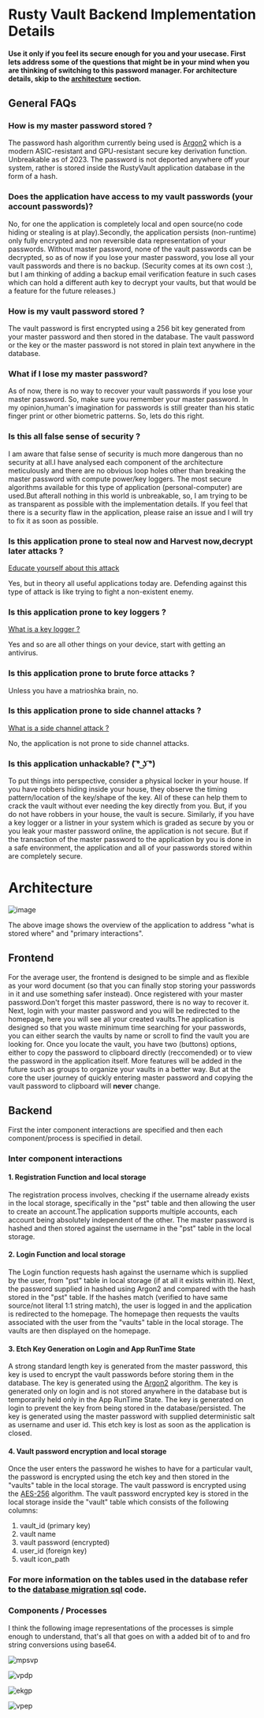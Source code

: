 # Rusty Vault Backend Implementation Details 
#### Use it only if you feel its secure enough for you and your usecase. First lets address some of the questions that might be in your mind when you are thinking of switching to this password manager. For architecture details, skip to the [architecture](#architecture) section.



## General FAQs 

### How is my master password stored ?
The password hash algorithm currently being used is [Argon2](https://en.wikipedia.org/wiki/Argon2) which is a modern ASIC-resistant and GPU-resistant secure key derivation function.
Unbreakable as of 2023. 
The password is not deported anywhere off your system, rather is stored inside the RustyVault application database in the form of a hash. 



### Does the application have access to my vault passwords (your account passwords)? 
No, for one the application is completely local and open source(no code hiding or stealing is at play).Secondly, the application persists (non-runtime) only fully encrypted and non reversible data representation of your passwords. Without master password, none of the vault passwords can be decrypted, so as of now if you lose your master password, you lose all your vault passwords and there is no backup. (Security comes at its own cost :), but I am thinking of adding a backup email verification feature in such cases which can hold a different auth key to decrypt your vaults, but that would be a feature for the future releases.)

### How is my vault password stored ?
The vault password is first encrypted using a 256 bit key generated from your master password and then stored in the database. The vault password or the key or the master password is not stored in plain text anywhere in the database.

### What if I lose my master password? 
As of now, there is no way to recover your vault passwords if you lose your master password. So, make sure you remember your master password.
In my opinion,human's imagination for passwords is still greater than his static finger print or other biometric patterns. So, lets do this right.

### Is this all false sense of security ?
I am aware that false sense of security is much more dangerous than no security at all.I have analysed each component of the architecture meticulously and there are no obvious loop holes other than breaking the master password with compute power/key loggers. The most secure algorithms available for this type of application (personal-computer) are used.But afterall nothing in this world is unbreakable, so, I am trying to be as transparent as possible with the implementation details. If you feel that there is a security flaw in the application, please raise an issue and I will try to fix it as soon as possible. 

### Is this application prone to steal now and Harvest now,decrypt later attacks ? 
[Educate yourself about this attack](https://en.wikipedia.org/wiki/Harvest_now,_decrypt_later)

Yes, but in theory all useful applications today are. Defending against this type of attack is like trying to fight a non-existent enemy.

### Is this application prone to key loggers ? 
[What is a key logger ?](https://en.wikipedia.org/wiki/Keystroke_logging)

Yes and so are all other things on your device, start with getting an antivirus. 

### Is this application prone to brute force attacks ?
Unless you have a matrioshka brain, no.

### Is this application prone to side channel attacks ? 
[What is a side channel attack ?](https://en.wikipedia.org/wiki/Side-channel_attack)

No, the application is not prone to side channel attacks.


### Is this application unhackable? ( ͡° ͜ʖ ͡°)
To put things into perspective, consider a physical locker in your house. If you have robbers hiding inside your house, they observe the timing pattern/location of the key/shape of the key. All of these can help them to crack the vault without ever needing the key directly from you. But, if you do not have robbers in your house, the vault is secure. Similarly, if you have a key logger or a listner in your system which is graded as secure by you or you leak your master password online, the application is not secure. But if the transaction of the master password to the application by you is done in a safe environment, the application and all of your passwords stored within are completely secure.


# Architecture
![image](https://github.com/Ingenious-c0der/RustyVault/assets/76046349/ea259bfd-46e8-4640-89b1-e40f591fb19d)

The above image shows the overview of the application to address "what is stored where" and "primary interactions". 

## Frontend
For the average user, the frontend is designed to be simple and as flexible as your word document (so that you can finally stop storing your passwords in it and use something safer instead).
Once registered with your master password.Don't forget this master password, there is no way to recover it.
Next, login with your master password and you will be redirected to the homepage, here you will see all your created vaults.The application is designed so that you waste minimum time searching for your passwords, you can either search the vaults by name or scroll to find the vault you are looking for. Once you locate the vault, you have two (buttons) options, either to copy the password to clipboard directly (reccomended) or to view the password in the application itself. More features will be added in the future such as groups to organize your vaults in a better way. But at the core the user journey of quickly entering master password and copying the vault password to clipboard will **never** change.

## Backend

First the inter component interactions are specified and then each component/process is specified in detail.


### Inter component interactions
#### 1. Registration Function and local storage
The registration process involves, checking if the username already exists in the local storage, specifically in the "pst" table and then allowing the user to create an account.The application supports multiple accounts, each account being absolutely independent of the other. The master password is hashed and then stored against the username in the "pst" table in the local storage.


#### 2. Login Function and local storage 
The Login function requests hash against the username which is supplied by the user, from "pst" table in local storage (if at all it exists within it). Next, the password supplied in hashed using Argon2 and compared with the hash stored in the "pst" table. If the hashes match (verified to have same source/not literal 1:1 string match), the user is logged in and the application is redirected to the homepage. The homepage then requests the vaults associated with the user from the "vaults" table in the local storage. The vaults are then displayed on the homepage.

#### 3. Etch Key Generation on Login and App RunTime State
A strong standard length key is generated from the master password, this key is used to encrypt the vault passwords before storing them in the database. The key is generated using the [Argon2](https://en.wikipedia.org/wiki/Argon2) algorithm. The key is generated only on login and is not stored anywhere in the database but is temporarily held only in the App RunTime State. The key is generated on login to prevent the key from being stored in the database/persisted. The key is generated using the master password with supplied deterministic salt as username and user id. This etch key is lost as soon as the application is closed. 


#### 4. Vault password encryption and local storage
Once the user enters the password he wishes to have for a particular vault, the password is encrypted using the etch key and then stored in the "vaults" table in the local storage. The vault password is encrypted using the [AES-256](https://en.wikipedia.org/wiki/Advanced_Encryption_Standard) algorithm. The vault password encrypted key is stored in the local storage inside the "vault" table which consists of the following columns:
1. vault_id (primary key)
2. vault name
3. vault password (encrypted)
4. user_id (foreign key)
5. vault icon_path

### For more information on the tables used in the database refer to the [database migration sql](migrations/) code.


### Components / Processes
I think the following image representations of the processes is simple enough to understand, that's all that goes on with a added bit of to and fro string conversions using base64. 

![mpsvp](https://github.com/Ingenious-c0der/RustyVault/assets/76046349/e8172c3b-11d9-47ea-917e-11a28b98fabf)


![vpdp](https://github.com/Ingenious-c0der/RustyVault/assets/76046349/eea2402b-32f5-4b43-9b7e-5abd33f87f9e)


![ekgp](https://github.com/Ingenious-c0der/RustyVault/assets/76046349/faca9400-8a35-4d6c-b771-fa9978d51410)


![vpep](https://github.com/Ingenious-c0der/RustyVault/assets/76046349/4f94aa78-d910-46bb-8680-cd0e38ed5c43)
















